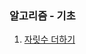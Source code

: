 ### 알고리즘 - 기초

1. [자릿수 더하기](https://github.com/SJ12896/TIL/blob/master/algorithm/%EA%B8%B0%EC%B4%88/1.%20%EC%9E%90%EB%A6%BF%EC%88%98%20%EB%8D%94%ED%95%98%EA%B8%B0.md)